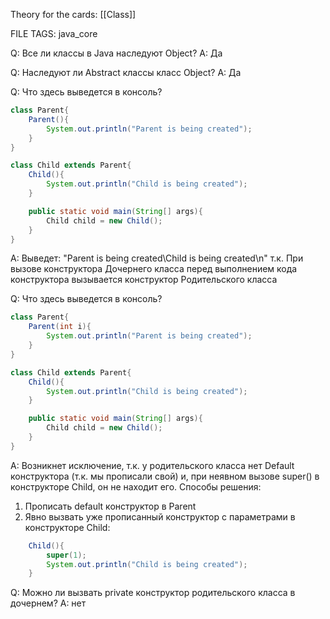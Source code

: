 
Theory for the cards: [[Class]]

FILE TAGS: java_core

Q: Все ли классы в Java наследуют Object?
A: Да

Q: Наследуют ли Abstract классы класс Object?
A: Да

Q:  Что здесь выведется в консоль?
```java
class Parent{
	Parent(){
		System.out.println("Parent is being created");
	}
}

class Child extends Parent{
	Child(){
		System.out.println("Child is being created");
	}

	public static void main(String[] args){
		Child child = new Child(); 
	} 
}
```
A: Выведет: "Parent is being created\Child is being created\n" т.к. При вызове конструктора Дочернего класса перед выполнением кода конструктора вызывается конструктор Родительского класса

Q: Что здесь выведется в консоль?
```java
class Parent{
	Parent(int i){
		System.out.println("Parent is being created");
	}
}

class Child extends Parent{
	Child(){
		System.out.println("Child is being created");
	}

	public static void main(String[] args){
		Child child = new Child();
	} 
}
```
A: Возникнет исключение, т.к. у родительского класса нет Default конструктора (т.к. мы прописали свой) и, при неявном вызове super() в конструкторе Child, он не находит его.
Способы решения:
1. Прописать default конструктор в Parent
2. Явно вызвать уже прописанный конструктор с параметрами в конструкторе Child:
```java
	Child(){
		super(1);
		System.out.println("Child is being created");
	}
```

Q: Можно ли вызвать private конструктор родительского класса в дочернем?
A: нет

